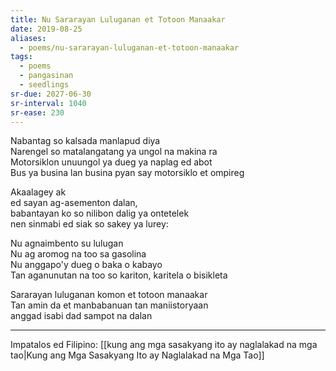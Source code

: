 ```yaml
---
title: Nu Sararayan Luluganan et Totoon Manaakar
date: 2019-08-25
aliases:
  - poems/nu-sararayan-luluganan-et-totoon-manaakar
tags:
  - poems
  - pangasinan
  - seedlings
sr-due: 2027-06-30
sr-interval: 1040
sr-ease: 230
---
```

Nabantag so kalsada manlapud diya  
Narengel so matalangatang ya ungol na makina ra  
Motorsiklon unuungol ya dueg ya naplag ed abot  
Bus ya busina lan busina pyan say motorsiklo et ompireg

Akaalagey ak  
ed sayan ag-asementon dalan,  
babantayan ko so nilibon dalig ya ontetelek  
nen sinmabi ed siak so sakey ya lurey:

Nu agnaimbento su lulugan  
Nu ag aromog na too sa gasolina  
Nu anggapo'y dueg o baka o kabayo  
Tan aganunutan na too so kariton, karitela o bisikleta

Sararayan luluganan komon et totoon manaakar  
Tan amin da et manbabanuan tan maniistoryaan  
anggad isabi dad sampot na dalan

***
Impatalos ed Filipino: [[kung ang mga sasakyang ito ay naglalakad na mga tao|Kung ang Mga Sasakyang Ito ay Naglalakad na Mga Tao]]